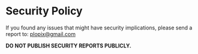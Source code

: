 # Security Policy

If you found any issues that might have security implications,
please send a report to: plopix@gmail.com

**DO NOT PUBLISH SECURITY REPORTS PUBLICLY.**
